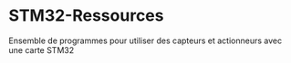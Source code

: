 # STM32-Ressources
Ensemble de programmes pour utiliser des capteurs et actionneurs avec une carte STM32
